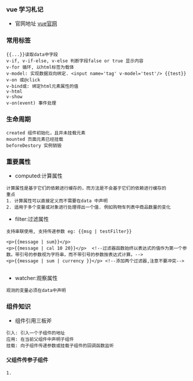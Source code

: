 ### vue 学习札记

* 官网地址
[vue官网](https://cn.vuejs.org)

### 常用标签
```text
{{...}}读取data中字段
v-if, v-if-else, v-else 判断字段false or true 显示内容
v-for 循环, 以html标签为载体
v-model: 实现数据双向绑定. <input name='tag' v-model='test'/> {{test}}
v-on 或@click
v-bind或: 绑定html元素属性的值
v-html
v-show
v-on(event) 事件处理
```
### 生命周期
```text
created 组件初始化，且并未挂载元素
mounted 页面元素已经挂载
beforeDestory 实例销毁
```
### 重要属性
* computed:计算属性
```text
计算属性是基于它们的依赖进行缓存的，而方法是不会基于它们的依赖进行缓存的
重点
1. 计算属性可以直接定义而不需要在data 中声明
2. 适用于多个变量或对象进行处理得出一个值. 例如购物车列表中商品数量的变化

```

* filter:过滤属性
```text
支持串联使用, 支持传递参数 eg: {{msg | testFilter}}

<p>{{message | sum}}</p>
<p>{{message | cal 10 20}}</p>  <!--过滤器函数始终以表达式的值作为第一个参数。带引号的参数视为字符串，而不带引号的参数按表达式计算。-->
<p>{{message | sum | currency }}</p> <!--添加两个过滤器,注意不要冲突-->


```

* watcher:观察属性
```text
观测的变量必须在data中声明

```

### 组件知识

* 组件引用三板斧 
```text
引入: 引入一个子组件的地址
应用: 在当前父组件中声明子组件
挂载: 向子组件传递参数或挂载子组件的回调函数监听
```

#### 父组件传参子组件
```text
1. 

```


